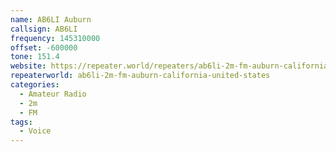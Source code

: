 ```yaml
---
name: AB6LI Auburn
callsign: AB6LI
frequency: 145310000
offset: -600000
tone: 151.4
website: https://repeater.world/repeaters/ab6li-2m-fm-auburn-california-united-states
repeaterworld: ab6li-2m-fm-auburn-california-united-states
categories:
  - Amateur Radio
  - 2m
  - FM
tags:
  - Voice
---
```

